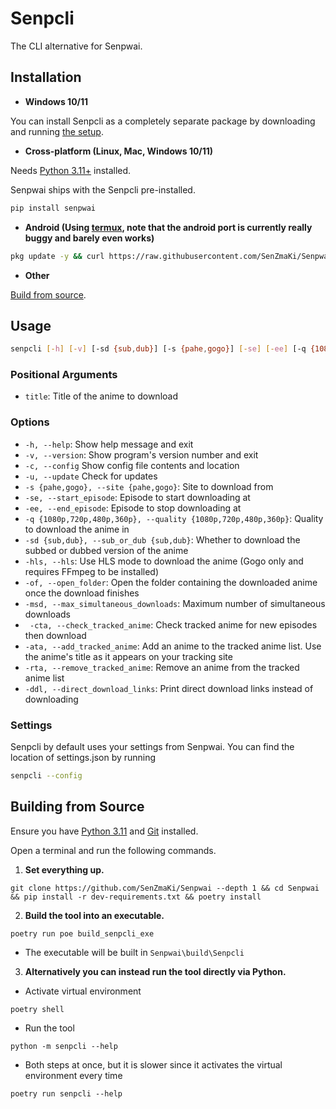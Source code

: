 # Senpcli

The CLI alternative for Senpwai.

## Installation

-   **Windows 10/11**

You can install Senpcli as a completely separate package by downloading and running [the setup](https://github.com/SenZmaKi/Senpwai/releases/latest/download/Senpcli-setup.exe).

-   **Cross-platform (Linux, Mac, Windows 10/11)**

Needs [Python 3.11+](https://www.python.org/downloads/release/python-3111) installed.

Senpwai ships with the Senpcli pre-installed.

```bash
pip install senpwai
```

-   **Android (Using [termux](https://github.com/termux/termux-app), note that the android port is currently really buggy and barely even works)**

```sh
pkg update -y && curl https://raw.githubusercontent.com/SenZmaKi/Senpwai/master/termux/install.sh | bash
```

-   **Other**

[Build from source](#building-from-source).

## Usage

```bash
senpcli [-h] [-v] [-sd {sub,dub}] [-s {pahe,gogo}] [-se] [-ee] [-q {1080p,720p,480p,360p}] [-hls] [-sc] [-msd] [-of] [-cta] [-ata] [-rta] [-ddl] title
```

### Positional Arguments

-   `title`: Title of the anime to download

### Options

-   `-h, --help`: Show help message and exit
-   `-v, --version`: Show program's version number and exit
-   `-c, --config` Show config file contents and location
-   `-u, --update` Check for updates
-   `-s {pahe,gogo}, --site {pahe,gogo}`: Site to download from
-   `-se, --start_episode`: Episode to start downloading at
-   `-ee, --end_episode`: Episode to stop downloading at
-   `-q {1080p,720p,480p,360p}, --quality {1080p,720p,480p,360p}`: Quality to download the anime in
-   `-sd {sub,dub}, --sub_or_dub {sub,dub}`: Whether to download the subbed or dubbed version of the anime
-   `-hls, --hls`: Use HLS mode to download the anime (Gogo only and requires FFmpeg to be installed)
-   `-of, --open_folder`: Open the folder containing the downloaded anime once the download finishes
-   `-msd, --max_simultaneous_downloads`: Maximum number of simultaneous downloads
-   ` -cta, --check_tracked_anime`: Check tracked anime for new episodes then download
-   `-ata, --add_tracked_anime`: Add an anime to the tracked anime list. Use the anime's title as it appears on your tracking site
-   `-rta, --remove_tracked_anime`: Remove an anime from the tracked anime list
-   `-ddl, --direct_download_links`: Print direct download links instead of downloading

### Settings

Senpcli by default uses your settings from Senpwai. You can find the location of settings.json by running

```sh
senpcli --config
```

## Building from Source

Ensure you have [Python 3.11](https://www.python.org/downloads/release/python-3111) and [Git](https://github.com/git-guides/install-git) installed.

Open a terminal and run the following commands.

1. **Set everything up.**

```
git clone https://github.com/SenZmaKi/Senpwai --depth 1 && cd Senpwai && pip install -r dev-requirements.txt && poetry install
```

2. **Build the tool into an executable.**

```
poetry run poe build_senpcli_exe
```

-   The executable will be built in `Senpwai\build\Senpcli`

3. **Alternatively you can instead run the tool directly via Python.**

-   Activate virtual environment

```
poetry shell
```

-   Run the tool

```
python -m senpcli --help
```

-   Both steps at once, but it is slower since it activates the virtual environment every time

```
poetry run senpcli --help
```
